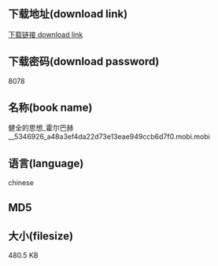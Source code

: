 ## 下载地址(download link)
[下载链接 download link](https://tutu365.netlify.app/?s=%E5%81%A5%E5%85%A8%E7%9A%84%E6%80%9D%E6%83%B3_%E9%9C%8D%E5%B0%94%E5%B7%B4%E8%B5%AB__5346926_a48a3ef4da22d73e13eae949ccb6d7f0.mobi)

## 下载密码(download password)
8078

## 名称(book name)
健全的思想_霍尔巴赫__5346926_a48a3ef4da22d73e13eae949ccb6d7f0.mobi.mobi

## 语言(language)
chinese

## MD5


## 大小(filesize)
480.5 KB
